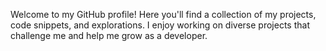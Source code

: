 Welcome to my GitHub profile! Here you'll find a collection of my projects, code snippets, and explorations. I enjoy working on diverse projects that challenge me and help me grow as a developer.
